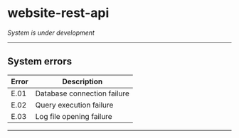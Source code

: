 # website-rest-api
*System is under development*

---

## System errors

| Error | Description |
| --- | --- |
| E.01 | Database connection failure |
| E.02 | Query execution failure |
| E.03 | Log file opening failure |

---
